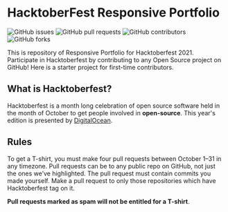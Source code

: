 # HacktoberFest Responsive Portfolio

![GitHub issues](https://img.shields.io/github/issues/sanchitbajaj02/HacktoberFest-Responsive-Portfolio?style=plastic-square)
![GitHub pull requests](https://img.shields.io/github/issues-pr/sanchitbajaj02/HacktoberFest-Responsive-Portfolio?style=plastic-square)
![GitHub contributors](https://img.shields.io/github/contributors/Sanchitbajaj02/HacktoberFest-Responsive-Portfolio?style=plastic-square)
![GitHub forks](https://img.shields.io/github/forks/sanchitbajaj02/HacktoberFest-Responsive-Portfolio?color=dark-green&style=plastic-square)

This is repository of Responsive Portfolio for Hacktoberfest 2021. Participate in Hacktoberfest by contributing to any Open Source project on GitHub! Here is a starter project for first-time contributors.
## What is Hacktoberfest?

 Hacktoberfest is a month long celebration of open source software held in the month of October to get people involved in <strong>open-source</strong>. This year's edition is presented by <a target="_blank" href="https://hacktoberfest.digitalocean.com/">DigitalOcean</a>.

## Rules
 To get a T-shirt, you must make four pull requests between October 1–31 in any timezone. Pull requests can be to any public repo on GitHub, not just the ones we’ve highlighted. The pull request must contain commits you made yourself. Make a pull request to only those repositories which have Hacktoberfest tag on it.
 
<strong>Pull requests marked as spam will not be entitled for a T-shirt</strong>.
